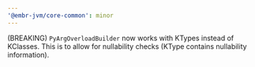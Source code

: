 ```yaml
---
'@embr-jvm/core-common': minor
---
```


(BREAKING) `PyArgOverloadBuilder` now works with KTypes instead of KClasses. This is to allow for nullability checks (KType contains nullability information).
